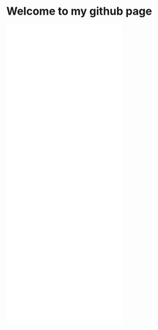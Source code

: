 # Welcome to my github page

<img align="center" src="/github-metrics.svg" alt="Metrics" width="60%">

